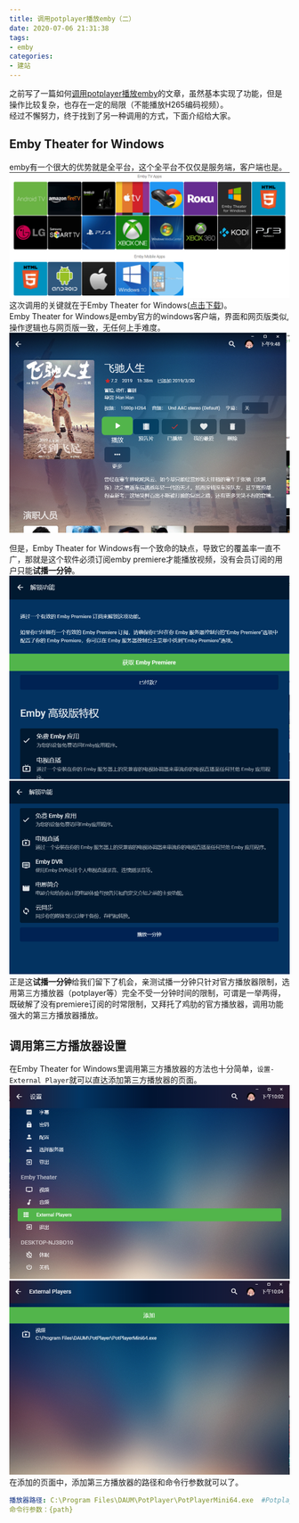 ```yaml
---
title: 调用potplayer播放emby（二）
date: 2020-07-06 21:31:38
tags:
- emby
categories:
- 建站
---
```

之前写了一篇如何[调用potplayer播放emby](https://blog.mrjiumi.cn/202002121619.html)的文章，虽然基本实现了功能，但是操作比较复杂，也存在一定的局限（不能播放H265编码视频）。  
经过不懈努力，终于找到了另一种调用的方式，下面介绍给大家。
<!-- more -->

## Emby Theater for Windows  
emby有一个很大的优势就是全平台，这个全平台不仅仅是服务端，客户端也是。  
![客户端一览](../images/调用potplayer播放emby视频（二）/客户端一览.png)
这次调用的关键就在于Emby Theater for Windows([点击下载](https://embydata.com/downloads/theater/release13/setup.exe))。  
Emby Theater for Windows是emby官方的windows客户端，界面和网页版类似,操作逻辑也与网页版一致，无任何上手难度。 
![embytheater界面](../images/调用potplayer播放emby视频（二）/embytheater界面.png)

但是，Emby Theater for Windows有一个致命的缺点，导致它的覆盖率一直不广，那就是这个软件必须订阅emby premiere才能播放视频，没有会员订阅的用户只能**试播一分钟**。
![需要订阅](../images/调用potplayer播放emby视频（二）/需要订阅.png)
![试播一分钟](../images/调用potplayer播放emby视频（二）/试播一分钟.png)
正是这**试播一分钟**给我们留下了机会，亲测试播一分钟只针对官方播放器限制，选用第三方播放器（potplayer等）完全不受一分钟时间的限制，可谓是一举两得，既破解了没有premiere订阅的时常限制，又拜托了鸡肋的官方播放器，调用功能强大的第三方播放器播放。

## 调用第三方播放器设置
在Emby Theater for Windows里调用第三方播放器的方法也十分简单，`设置-External Player`就可以直达添加第三方播放器的页面。
![设置](/images/调用potplayer播放emby视频（二）/设置.png)
![添加](/images/调用potplayer播放emby视频（二）/添加.png)
在添加的页面中，添加第三方播放器的路径和命令行参数就可以了。
```yml
播放器路径: C:\Program Files\DAUM\PotPlayer\PotPlayerMini64.exe  #Potplayer默认安装位置
命令行参数：{path}
```
